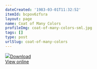 ```yaml
---
dateCreated: '1983-03-01T11:32:52'
itemId: bcpov6zfsra
layout: page
name: Coat of Many Colors
profileImg: coat-of-many-colors-sml.jpg
tags: []
type: post
urlSlug: coat-of-many-colors
---
```

<img class="card-journal-img" src="../images/coat-of-many-colors-rect.jpg"/><a href="../files/pdfs/Volume_publications/publications.coat-of-many-colors.pdf" download="">Download</a><br><a href="../files/pdfs/Volume_publications/publications.coat-of-many-colors.pdf">View online</a>